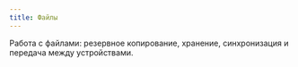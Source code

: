 ```yaml
---
title: Файлы
---
```


Работа с файлами: резервное копирование, хранение, синхронизация и передача
между устройствами.

